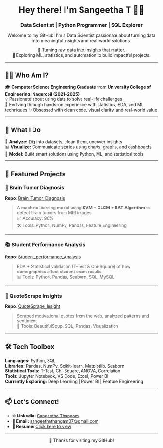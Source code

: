 <h1 align="center">Hey there! I'm Sangeetha T 👩‍💻</h1>
<h3 align="center">Data Scientist | Python Programmer | SQL Explorer</h3>

<p align="center">
  Welcome to my GitHub! I'm a Data Scientist passionate about turning data into meaningful insights and real-world solutions.
</p>

<p align="center">
  🚀 Turning raw data into insights that matter.<br>
  🌱 Exploring ML, statistics, and automation to build impactful projects.
</p>

---

## 👩‍🎓 Who Am I?

🎓 **Computer Science Engineering Graduate** from **University College of Engineering, Nagercoil (2021–2025)**  
💡 Passionate about using data to solve real-life challenges  
🧠 Evolving through hands-on experience with statistics, EDA, and ML techniques
✨ Obsessed with clean code, visual clarity, and real-world value

---

## 🧠 What I Do

🔬 **Analyze:** Dig into datasets, clean them, uncover insights  
📊 **Visualize:** Communicate stories using charts, graphs, and dashboards  
🤖 **Model:** Build smart solutions using Python, ML, and statistical tools

---

## 🚀 Featured Projects

### 🧠 Brain Tumor Diagnosis  
**Repo:** [Brain_Tumor_Diagnosis](https://github.com/sangeetha077/Brain_Tumor_Diagnosis)  
> A machine learning model using **SVM + GLCM + BAT Algorithm** to detect brain tumors from MRI images  
📈 Accuracy: 90%  
🛠️ Tools: Python, NumPy, Pandas, Feature Engineering

---

### 📚 Student Performance Analysis  
**Repo:** [Student_performance_Analysis](https://github.com/sangeetha077/Student_performance_Analysis)  
> EDA + Statistical validation (T-Test & Chi-Square) of how demographics affect student exam results  
📊 Tools: Python, Pandas, Seaborn, SQL, MySQL

---

### 💬 QuoteScrape Insights  
**Repo:** [QuoteScrape_Insight](https://github.com/sangeetha077/QuoteScrape_Insight)  
> Scraped motivational quotes from the web, analyzed patterns and sentiment  
🔧 Tools: BeautifulSoup, SQL, Pandas, Visualization

---

## 🛠️ Tech Toolbox

**Languages:** Python, SQL  
**Libraries:** Pandas, NumPy, Scikit-learn, Matplotlib, Seaborn  
**Statistical Tools:** T-Test, Chi-Square, ANOVA, Correlation  
**Tools:** Jupyter Notebook, VS Code, Excel, Power BI  
**Currently Exploring:** Deep Learning | Power BI | Feature Engineering

---

## 📫 Let's Connect!

- 🌐 **LinkedIn:** [Sangeetha Thangam](https://www.linkedin.com/in/sangeetha-thangam)  
- 📧 **Email:** sangeethathangam07@gmail.com  
- 📁 **Resume:** [Click here to view](https://github.com/sangeetha077/sangeetha077/blob/main/Resume-SANGEETHA%20T%20(10)%20(3).pdf)  

---



<p align="center">
  💖 Thanks for visiting my GitHub!
</p>
